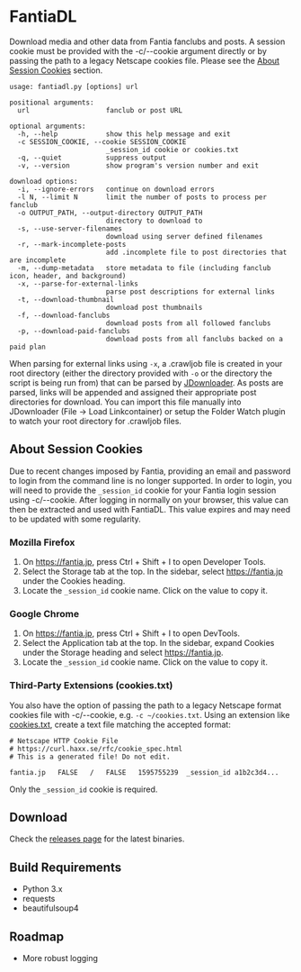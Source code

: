 # FantiaDL
Download media and other data from Fantia fanclubs and posts. A session cookie must be provided with the -c/--cookie argument directly or by passing the path to a legacy Netscape cookies file. Please see the [About Session Cookies](#about-session-cookies) section.

```
usage: fantiadl.py [options] url

positional arguments:
  url                   fanclub or post URL

optional arguments:
  -h, --help            show this help message and exit
  -c SESSION_COOKIE, --cookie SESSION_COOKIE
                        _session_id cookie or cookies.txt
  -q, --quiet           suppress output
  -v, --version         show program's version number and exit

download options:
  -i, --ignore-errors   continue on download errors
  -l N, --limit N       limit the number of posts to process per fanclub
  -o OUTPUT_PATH, --output-directory OUTPUT_PATH
                        directory to download to
  -s, --use-server-filenames
                        download using server defined filenames
  -r, --mark-incomplete-posts
                        add .incomplete file to post directories that are incomplete
  -m, --dump-metadata   store metadata to file (including fanclub icon, header, and background)
  -x, --parse-for-external-links
                        parse post descriptions for external links
  -t, --download-thumbnail
                        download post thumbnails
  -f, --download-fanclubs
                        download posts from all followed fanclubs
  -p, --download-paid-fanclubs
                        download posts from all fanclubs backed on a paid plan
```

When parsing for external links using `-x`, a .crawljob file is created in your root directory (either the directory provided with `-o` or the directory the script is being run from) that can be parsed by [JDownloader](http://jdownloader.org/). As posts are parsed, links will be appended and assigned their appropriate post directories for download. You can import this file manually into JDownloader (File -> Load Linkcontainer) or setup the Folder Watch plugin to watch your root directory for .crawljob files.

## About Session Cookies
Due to recent changes imposed by Fantia, providing an email and password to login from the command line is no longer supported. In order to login, you will need to provide the `_session_id` cookie for your Fantia login session using -c/--cookie. After logging in normally on your browser, this value can then be extracted and used with FantiaDL. This value expires and may need to be updated with some regularity.

### Mozilla Firefox
1. On https://fantia.jp, press Ctrl + Shift + I to open Developer Tools.
2. Select the Storage tab at the top. In the sidebar, select https://fantia.jp under the Cookies heading.
3. Locate the `_session_id` cookie name. Click on the value to copy it.

### Google Chrome
1. On https://fantia.jp, press Ctrl + Shift + I to open DevTools.
2. Select the Application tab at the top. In the sidebar, expand Cookies under the Storage heading and select https://fantia.jp.
3. Locate the `_session_id` cookie name. Click on the value to copy it.

### Third-Party Extensions (cookies.txt)
You also have the option of passing the path to a legacy Netscape format cookies file with -c/--cookie, e.g. `-c ~/cookies.txt`. Using an extension like [cookies.txt](https://chrome.google.com/webstore/detail/cookiestxt/njabckikapfpffapmjgojcnbfjonfjfg), create a text file matching the accepted format:

```
# Netscape HTTP Cookie File
# https://curl.haxx.se/rfc/cookie_spec.html
# This is a generated file! Do not edit.

fantia.jp	FALSE	/	FALSE	1595755239	_session_id	a1b2c3d4...
```

Only the `_session_id` cookie is required.

## Download
Check the [releases page](https://github.com/bitbybyte/fantiadl/releases/latest) for the latest binaries.

## Build Requirements
 - Python 3.x
 - requests
 - beautifulsoup4

## Roadmap
 - More robust logging